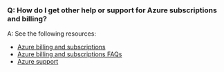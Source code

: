 ### Q: How do I get other help or support for Azure subscriptions and billing?

A: See the following resources:

- [Azure billing and subscriptions](https://azure.microsoft.com/documentation/articles/?tag=billing)
- [Azure billing and subscriptions FAQs](https://azure.microsoft.com/documentation/articles/billing-subscription-faq/)
- [Azure support](https://azure.microsoft.com/support/options/)
